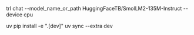 trl chat --model_name_or_path HuggingFaceTB/SmolLM2-135M-Instruct --device cpu

uv pip install -e ".[dev]"
uv sync --extra dev
